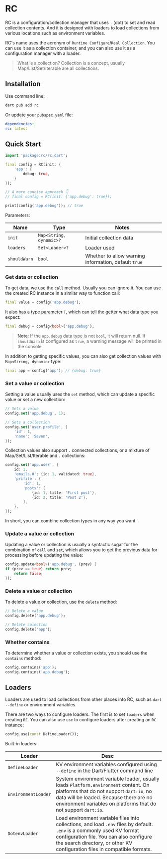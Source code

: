 # RC

RC is a configuration/collection manager that uses `.` (dot) to set and read collection contents. And it is designed with loaders to load collections from various locations such as environment variables.

RC's name uses the acronym of `Runtime Configure`/`Real Collection`. You can use it as a collection container, and you can also use it as a configuration manager with a loader.

> What is a collection? Collection is a concept, usually Map/List/Set/Iterable are all collections.

## Installation

Use command line:

```bash
dart pub add rc
```

Or update your `pubspec.yaml` file:

```yaml
dependencies:
rc: latest
```

## Quick Start

```dart
import 'package:rc/rc.dart';

final config = RC(init: {
    'app': {
        debug: true,
    }
});

// A more concise approach 👇
// final config = RC(init: {'app.debug': true});

print(config('app.debug')); // true
```

Parameters:

| Name | Type | Notes |
|----|----|----|
| `init`| `Map<String, dynamic>?` | Initial collection data |
| `loaders`| `Set<Loader>?` | Loader used |
| `shouldWarn`| `bool` | Whether to allow warning information, default `true` |

### Get data or collection

To get data, we use the `call` method. Usually you can ignore it. You can use the created RC instance in a similar way to function call:

```dart
final value = config('app.debug');
```

It also has a type parameter `T`, which can tell the getter what data type you expect:

```dart
final debug = config<bool>('app.debug');
```

> **Note**: If the `app.debug` data type is not `bool`, it will return null. If `shouldWarn` is configured as `true`, a warning message will be printed in the console.

In addition to getting specific values, you can also get collection values ​​with `Map<String, dynamic>` type:

```dart
final app = config('app'); // {debug: true}
```

### Set a value or collection

Setting a value usually uses the `set` method, which can update a specific value or set a new collection:

```dart
// Sets a value
config.set('app.debug', 1);

// Sets a collection
config.set('user.profile', {
    'id': 1,
    'name': 'Seven',
});
```

Collection values ​​also support `.` connected collections, or a mixture of Map/Set/List/Iterable and `.` collections:

```dart
config.set('app.user', {
    id: 1,
    'emails.0': {id: 1, validated: true},
    'prifile': {
        'id': 1,
        'posts': [
            {id: 1, title: 'First post'},
            {id: 2, title: 'Post 2'},
        ],
    },
});
```

In short, you can combine collection types in any way you want.

### Update a value or collection

Updating a value or collection is usually a syntactic sugar for the combination of `call` and `set`, which allows you to get the previous data for processing before updating the value:

```dart
config.update<bool>('app.debug', (prev) {
if (prev == true) return prev;
    return false;
});
```

### Delete a value or collection

To delete a value or collection, use the `delete` method:

```dart
// Delete a value
config.delete('app.debug');

// Delete colection
config.delete('app');
```

### Whether contains

To determine whether a value or collection exists, you should use the `contains` method:

```dart
config.contains('app');
config.contains('app.debug');
```

## Loaders

Loaders are used to load collections from other places into RC, such as `dart --define` or environment variables.

There are two ways to configure loaders. The first is to set `loaders` when creating `RC`. You can also use `use` to configure loaders after creating an `RC` instance:

```dart
config.use(const DefineLoader());
```

Built-in loaders:

| Loader | Desc |
|----|----|
| `DefineLoader` | KV environment variables configured using `--define` in the Dart/Flutter command line |
| `EnvironmentLoader` | System environment variable loader, usually loads `Platform.environment` content. On platforms that do not support `dart:io`, no data will be loaded. Because there are no environment variables on platforms that do not support `dart:io`. |
| `DotenvLoader` | Load environment variable files into collections, and load `.env` files by default. `.env` is a commonly used KV format configuration file. You can also configure the search directory, or other KV configuration files in compatible formats. |
